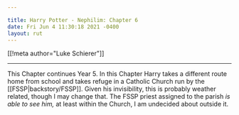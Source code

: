 ```yaml
---

title: Harry Potter - Nephilim: Chapter 6
date: Fri Jun 4 11:30:18 2021 -0400
layout: rut
---
```


[[!meta author="Luke Schierer"]]



---

This Chapter continues Year 5.  In this Chapter Harry takes a different route
home from school and takes refuge in a Catholic Church run by the
[[FSSP|backstory/FSSP]].  Given his invisibility,
this is probably weather related, though I may change that.  The FSSP priest
assigned to the parish *is able to see him,* at least within the Church, I am
undecided about outside it.  

